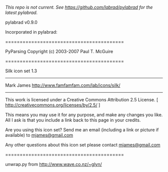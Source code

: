 _This repo is not current. See https://github.com/labrad/pylabrad for the latest pylabrad._

pylabrad v0.9.0



Incorporated in pylabrad:

=========================================

PyParsing Copyright (c) 2003-2007  Paul T. McGuire


=========================================

Silk icon set 1.3

_________________________________________
Mark James
http://www.famfamfam.com/lab/icons/silk/
_________________________________________

This work is licensed under a
Creative Commons Attribution 2.5 License.
[ http://creativecommons.org/licenses/by/2.5/ ]

This means you may use it for any purpose,
and make any changes you like.
All I ask is that you include a link back
to this page in your credits.

Are you using this icon set? Send me an email
(including a link or picture if available) to
mjames@gmail.com

Any other questions about this icon set please
contact mjames@gmail.com



=========================================

unwrap.py from http://www.wave.co.nz/~glyn/
